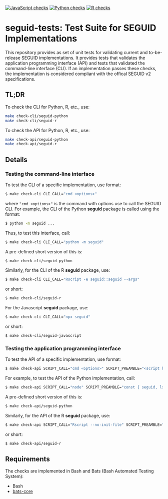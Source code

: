 [![JavaScript checks](https://github.com/seguid/seguid-tests/actions/workflows/check-javascript.yml/badge.svg)](https://github.com/seguid/seguid-tests/actions/workflows/check-javascript.yml)
[![Python checks](https://github.com/seguid/seguid-tests/actions/workflows/check-python.yml/badge.svg)](https://github.com/seguid/seguid-tests/actions/workflows/check-python.yml)
[![R checks](https://github.com/seguid/seguid-tests/actions/workflows/check-r.yml/badge.svg)](https://github.com/seguid/seguid-tests/actions/workflows/check-r.yml)


# seguid-tests: Test Suite for SEGUID Implementations

This repository provides as set of unit tests for validating current
and to-be-release SEGUID implementations. It provides tests that
validates the application programming interface (API) and tests that
validated the command-line interface (CLI). If an implementation
passes these checks, the implementation is considered compliant with
the offical SEGUID v2 specifications.


## TL;DR

To check the CLI for Python, R, etc., use:

```sh
make check-cli/seguid-python
make check-cli/seguid-r
```

To check the API for Python, R, etc., use:

```sh
make check-api/seguid-python
make check-api/seguid-r
```


## Details

### Testing the command-line interface

To test the CLI of a specific implementation, use format:

```sh
$ make check-cli CLI_CALL="cmd <options>" 
```

where `"cmd <options>"` is the command with options use to call the
SEGUID CLI.  For example, the CLI of the Python **seguid** package is
called using the format:

```sh
$ python -m seguid ...
```

Thus, to test this interface, call:

```sh
$ make check-cli CLI_CALL="python -m seguid" 
```

A pre-defined short version of this is:

```sh
$ make check-cli/seguid-python
```

Similarly, for the CLI of the R **seguid** package, use:


```sh
$ make check-cli CLI_CALL="Rscript -e seguid::seguid --args" 
```

or short:

```sh
$ make check-cli/seguid-r
```


For the Javascript **seguid** package, use:


```sh
$ make check-cli CLI_CALL="npx seguid" 
```

or short:

```sh
$ make check-cli/seguid-javascript
```


### Testing the application programming interface

To test the API of a specific implementation, use format:

```sh
$ make check-api SCRIPT_CALL="cmd <options>" SCRIPT_PREAMBLE="<script header>" SCRIPT_PRINT_FMT="<print call>"
```

For example, to test the API of the Python implementation, call:

```sh
$ make check-api SCRIPT_CALL="node" SCRIPT_PREAMBLE="const { seguid, lsseguid, ldseguid, csseguid, cdseguid } = require('seguid')" SCRIPT_PRINT_FMT="console.log(%s)"
```

A pre-defined short version of this is:

```sh
$ make check-api/seguid-python
```

Similarly, for the API of the R **seguid** package, use:


```sh
$ make check-api SCRIPT_CALL="Rscript --no-init-file" SCRIPT_PREAMBLE="library(seguid)" SCRIPT_PRINT_FMT="cat(%s)"
```

or short:

```sh
$ make check-api/seguid-r
```



## Requirements

The checks are implemented in Bash and Bats (Bash Automated Testing System):

* Bash
* [bats-core]

[bats-core]: https://bats-core.readthedocs.io/en/stable/

